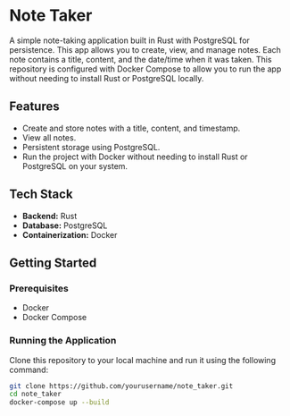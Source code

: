 # Note Taker

A simple note-taking application built in Rust with PostgreSQL for persistence. This app allows you to create, view, and manage notes. Each note contains a title, content, and the date/time when it was taken. This repository is configured with Docker Compose to allow you to run the app without needing to install Rust or PostgreSQL locally.

## Features
- Create and store notes with a title, content, and timestamp.
- View all notes.
- Persistent storage using PostgreSQL.
- Run the project with Docker without needing to install Rust or PostgreSQL on your system.

## Tech Stack
- **Backend:** Rust
- **Database:** PostgreSQL
- **Containerization:** Docker

## Getting Started

### Prerequisites
- Docker
- Docker Compose

### Running the Application

   Clone this repository to your local machine and run it using the following command:

   ```bash
   git clone https://github.com/yourusername/note_taker.git
   cd note_taker
   docker-compose up --build
    